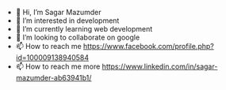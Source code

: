 - 👋 Hi, I’m Sagar Mazumder
- 👀 I’m interested in development
- 🌱 I’m currently learning web development
- 💞️ I’m looking to collaborate on google
- 📫 How to reach me https://www.facebook.com/profile.php?id=100009138940584
- 📫 How to reach me more https://www.linkedin.com/in/sagar-mazumder-ab63941b1/

<!---
Sagar-Mazumder/Sagar-Mazumder is a ✨ special ✨ repository because its `README.md` (this file) appears on your GitHub profile.
You can click the Preview link to take a look at your changes.
--->
